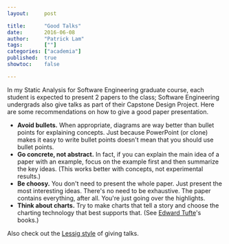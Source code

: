 ```yaml
---
layout:     post

title:      "Good Talks"
date:       2016-06-08
author:     "Patrick Lam"
tags:       [""]
categories: ["academia"]
published:  true
showtoc:    false

---
```


In my Static Analysis for Software Engineering graduate course, each
student is expected to present 2 papers to the class; Software
Engineering undergrads also give talks as part of their Capstone
Design Project.  Here are some recommendations on how to give a good
paper presentation.

* <b>Avoid bullets.</b> When appropriate, diagrams are way better than
bullet points for explaining concepts. Just because PowerPoint (or clone)
makes it easy to write bullet points doesn't mean that you should use
bullet points.
* <b>Go concrete, not abstract.</b> In fact, if you can explain the main
idea of a paper with an example, focus on the example first and then summarize
the key ideas. (This works better with concepts, not experimental results.)
* <b>Be choosy.</b> You don't need to present the whole paper. Just present
the most interesting ideas. There's no need to be exhaustive. The paper contains
everything, after all. You're just going over the highlights.
* <b>Think about charts.</b> Try to make charts that tell a story and
choose the charting technology that best supports that. (See 
<a href="http://edwardtufte.com">Edward Tufte</a>'s
books.)

Also check out the <a href="http://www.presentationzen.com/presentationzen/2005/10/the_lessig_meth.html">Lessig style</a> of giving talks.
